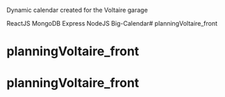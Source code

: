 Dynamic calendar created for the Voltaire garage

ReactJS
MongoDB
Express
NodeJS
Big-Calendar# planningVoltaire_front
# planningVoltaire_front
# planningVoltaire_front
